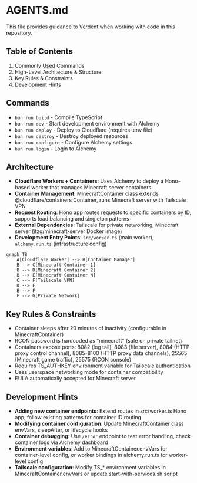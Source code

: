 # AGENTS.md
This file provides guidance to Verdent when working with code in this repository.

## Table of Contents
1. Commonly Used Commands
2. High-Level Architecture & Structure
3. Key Rules & Constraints
4. Development Hints

## Commands
- `bun run build` - Compile TypeScript
- `bun run dev` - Start development environment with Alchemy
- `bun run deploy` - Deploy to Cloudflare (requires .env file)
- `bun run destroy` - Destroy deployed resources
- `bun run configure` - Configure Alchemy settings
- `bun run login` - Login to Alchemy

## Architecture
- **Cloudflare Workers + Containers**: Uses Alchemy to deploy a Hono-based worker that manages Minecraft server containers
- **Container Management**: MinecraftContainer class extends @cloudflare/containers Container, runs Minecraft server with Tailscale VPN
- **Request Routing**: Hono app routes requests to specific containers by ID, supports load balancing and singleton patterns
- **External Dependencies**: Tailscale for private networking, Minecraft server (itzg/minecraft-server Docker image)
- **Development Entry Points**: `src/worker.ts` (main worker), `alchemy.run.ts` (infrastructure config)

```mermaid
graph TB
    A[Cloudflare Worker] --> B[Container Manager]
    B --> C[Minecraft Container 1]
    B --> D[Minecraft Container 2]
    B --> E[Minecraft Container N]
    C --> F[Tailscale VPN]
    D --> F
    E --> F
    F --> G[Private Network]
```

## Key Rules & Constraints
- Container sleeps after 20 minutes of inactivity (configurable in MinecraftContainer)
- RCON password is hardcoded as "minecraft" (safe on private tailnet)
- Containers expose ports: 8082 (log tail), 8083 (file server), 8084 (HTTP proxy control channel), 8085-8100 (HTTP proxy data channels), 25565 (Minecraft game traffic), 25575 (RCON console)
- Requires TS_AUTHKEY environment variable for Tailscale authentication
- Uses userspace networking mode for container compatibility
- EULA automatically accepted for Minecraft server

## Development Hints
- **Adding new container endpoints**: Extend routes in src/worker.ts Hono app, follow existing patterns for container ID routing
- **Modifying container configuration**: Update MinecraftContainer class envVars, sleepAfter, or lifecycle hooks
- **Container debugging**: Use `/error` endpoint to test error handling, check container logs via Alchemy dashboard
- **Environment variables**: Add to MinecraftContainer.envVars for container-level config, or worker bindings in alchemy.run.ts for worker-level config
- **Tailscale configuration**: Modify TS_* environment variables in MinecraftContainer.envVars or update start-with-services.sh script